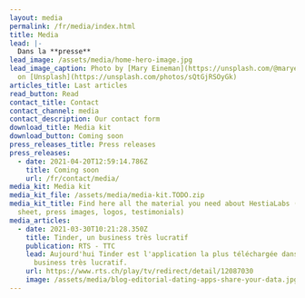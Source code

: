 ```yaml
---
layout: media
permalink: /fr/media/index.html
title: Media
lead: |-
  Dans la **presse**
lead_image: /assets/media/home-hero-image.jpg
lead_image_caption: Photo by [Mary Eineman](https://unsplash.com/@maryeineman)
  on [Unsplash](https://unsplash.com/photos/sQtGjRSOyGk)
articles_title: Last articles
read_button: Read
contact_title: Contact
contact_channel: media
contact_description: Our contact form
download_title: Media kit
download_button: Coming soon
press_releases_title: Press releases
press_releases:
  - date: 2021-04-20T12:59:14.786Z
    title: Coming soon
    url: /fr/contact/media/
media_kit: Media kit
media_kit_file: /assets/media/media-kit.TODO.zip
media_kit_title: Find here all the material you need about HestiaLabs (fact
  sheet, press images, logos, testimonials)
media_articles:
  - date: 2021-03-30T10:21:28.350Z
    title: Tinder, un business très lucratif
    publication: RTS - TTC
    lead: Aujourd'hui Tinder est l'application la plus téléchargée dans le monde, un
      business très lucratif.
    url: https://www.rts.ch/play/tv/redirect/detail/12087030
    image: /assets/media/blog-editorial-dating-apps-share-your-data.jpg
---
```

